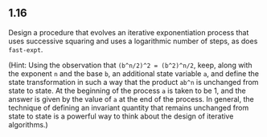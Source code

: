 ## 1.16

Design a procedure that evolves an iterative exponentiation process that uses successive squaring and uses a logarithmic number of steps, as does `fast-expt`.

(Hint: Using the observation that `(b^n/2)^2 = (b^2)^n/2`, keep, along with the exponent `n` and the base `b`, an additional state variable `a`, and define the state transformation in such a way that the product `ab^n` is unchanged from state to state. At the beginning of the process `a` is taken to be 1, and the answer is given by the value of `a` at the end of the process. In general, the technique of defining an invariant quantity that remains unchanged from state to state is a powerful way to think about the design of iterative algorithms.)